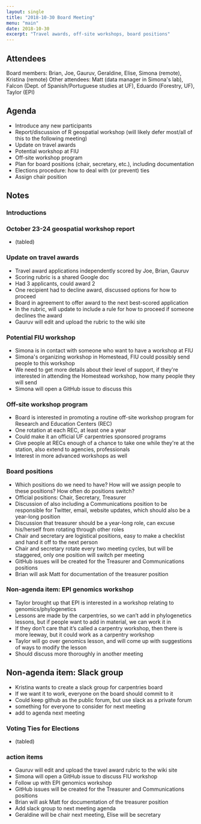 ```yaml
---
layout: single
title: "2018-10-30 Board Meeting"
menu: "main"
date: 2018-10-30
excerpt: "Travel awards, off-site workshops, board positions"
---
```


## Attendees
Board members: Brian, Joe, Gauruv, Geraldine, Elise, Simona (remote), Kristina (remote)
Other attendees: Matt (data manager in Simona's lab), Falcon (Dept. of Spanish/Portuguese studies at UF), Eduardo (Forestry, UF), Taylor (EPI)

## Agenda
* Introduce any new participants
* Report/discussion of R geospatial workshop (will likely defer most/all of this to the following meeting)
* Update on travel awards
* Potential workshop at FIU
* Off-site workshop program
* Plan for board positions (chair, secretary, etc.), including documentation
* Elections procedure: how to deal with (or prevent) ties
* Assign chair position

## Notes

### Introductions

### October 23-24 geospatial workshop report
* (tabled)

### Update on travel awards
* Travel award applications independently scored by Joe, Brian, Gauruv
* Scoring rubric is a shared Google doc
* Had 3 applicants, could award 2
* One recipient had to decline award, discussed options for how to proceed
* Board in agreement to offer award to the next best-scored application
* In the rubric, will update to include a rule for how to proceed if someone declines the award
* Gauruv will edit and upload the rubric to the wiki site

### Potential FIU workshop
* Simona is in contact with someone who want to have a workshop at FIU
* Simona's organizing workshop in Homestead, FIU could possibly send people to this workshop
* We need to get more details about their level of support, if they're interested in attending the Homestead workshop, how many people they will send
* Simona will open a GitHub issue to discuss this

### Off-site workshop program
* Board is interested in promoting a routine off-site workshop program for Research and Education Centers (REC)
* One rotation at each REC, at least one a year
* Could make it an official UF carpentries sponsored programs
* Give people at RECs enough of a chance to take one while they're at the station, also extend to agencies, professionals
* Interest in more advanced workshops as well

### Board positions
* Which positions do we need to have? How will we assign people to these positions? How often do positions switch?
* Official positions: Chair, Secretary, Treasurer
* Discussion of also including a Communications position to be responsible for Twitter, email, website updates, which should also be a year-long position
* Discussion that treasurer should be a year-long role, can excuse his/herself from rotating through other roles
* Chair and secretary are logistical positions, easy to make a checklist and hand it off to the next person
* Chair and secretary rotate every two meeting cycles, but will be staggered, only one position will switch per meeting
* GitHub issues will be created for the Treasurer and Communications positions
* Brian will ask Matt for documentation of the treasurer position

### Non-agenda item: EPI genomics workshop
* Taylor brought up that EPI is interested in a workshop relating to genomics/phylogenetics
* Lessons are made by the carpentries, so we can’t add in phylogenetics lessons, but if people want to add in material, we can work it in
* If they don’t care that it’s called a carpentry workshop, then there is more leeway, but it could work as a carpentry workshop
* Taylor will go over genomics lesson, and will come up with suggestions of ways to modify the lesson
* Should discuss more thoroughly in another meeting

## Non-agenda item: Slack group
* Kristina wants to create a slack group for carpentries board
* If we want it to work, everyone on the board should commit to it
* Could keep github as the public forum, but use slack as a private forum
* something for everyone to consider for next meeting 
* add to agenda next meeting

### Voting Ties for Elections
* (tabled)

### action items
* Gauruv will edit and upload the travel award rubric to the wiki site
* Simona will open a GitHub issue to discuss FIU workshop
* Follow up with EPI genomics workshop
* GitHub issues will be created for the Treasurer and Communications positions
* Brian will ask Matt for documentation of the treasurer position
* Add slack group to next meeting agenda
* Geraldine will be chair next meeting, Elise will be secretary
